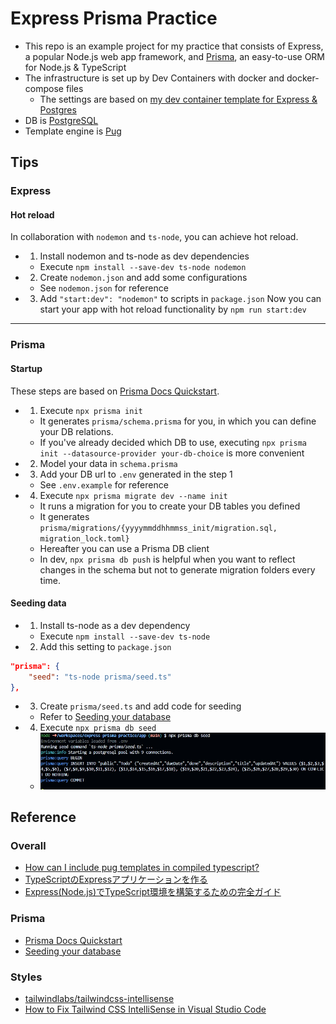 # Express Prisma Practice
- This repo is an example project for my practice that consists of Express, a popular Node.js web app framework, and [Prisma](https://www.prisma.io/), an easy-to-use ORM for Node.js & TypeScript
- The infrastructure is set up by Dev Containers with docker and docker-compose files
  - The settings are based on [my dev container template for Express & Postgres](https://github.com/brklntmhwk/dev-container-express-postgres)
- DB is [PostgreSQL](https://www.postgresql.org/)
- Template engine is [Pug](https://pugjs.org/api/getting-started.html)

## Tips
### Express
#### Hot reload
In collaboration with `nodemon` and `ts-node`, you can achieve hot reload.
- 1. Install nodemon and ts-node as dev dependencies
  - Execute `npm install --save-dev ts-node nodemon`
- 2. Create `nodemon.json` and add some configurations
  - See `nodemon.json` for reference
- 3. Add `"start:dev": "nodemon"` to scripts in `package.json`
Now you can start your app with hot reload functionality by `npm run start:dev`
---
### Prisma
#### Startup
These steps are based on [Prisma Docs Quickstart](https://www.prisma.io/docs/getting-started/quickstart).
- 1. Execute `npx prisma init`
  - It generates `prisma/schema.prisma` for you, in which you can define your DB relations.
  - If you've already decided which DB to use, executing `npx prisma init --datasource-provider your-db-choice` is more convenient
- 2. Model your data in `schema.prisma`
- 3. Add your DB url to `.env` generated in the step 1
  - See `.env.example` for reference
- 4. Execute `npx prisma migrate dev --name init`
  - It runs a migration for you to create your DB tables you defined
  - It generates `prisma/migrations/{yyyymmddhhmmss_init/migration.sql, migration_lock.toml}`
  - Hereafter you can use a Prisma DB client
  - In dev, `npx prisma db push` is helpful when you want to reflect changes in the schema but not to generate migration folders every time.
#### Seeding data
- 1. Install ts-node as a dev dependency
  - Execute `npm install --save-dev ts-node`
- 2. Add this setting to `package.json`
```json
"prisma": {
    "seed": "ts-node prisma/seed.ts"
},
```
- 3. Create `prisma/seed.ts` and add code for seeding
  - Refer to [Seeding your database](https://www.prisma.io/docs/guides/migrate/seed-database)
- 4. Execute `npx prisma db seed`
  - ![prisma data seeding succeeded](screenshots/prisma-data-seed.jpg)

## Reference
### Overall
- [How can I include pug templates in compiled typescript?](https://stackoverflow.com/questions/71751998/how-can-i-include-pug-templates-in-compiled-typescript)
- [TypeScriptのExpressアプリケーションを作る](https://qiita.com/jumperson/items/e546137f6305ea98a673)
- [Express(Node.js)でTypeScript環境を構築するための完全ガイド](https://reffect.co.jp/node-js/express-typescript/)
### Prisma
- [Prisma Docs Quickstart](https://www.prisma.io/docs/getting-started/quickstart)
- [Seeding your database](https://www.prisma.io/docs/guides/migrate/seed-database)
### Styles
- [tailwindlabs/tailwindcss-intellisense](https://github.com/tailwindlabs/tailwindcss-intellisense)
- [How to Fix Tailwind CSS IntelliSense in Visual Studio Code](https://javascript.plainenglish.io/how-to-fix-tailwind-css-intellisense-in-visual-studio-code-3dede794df21)

